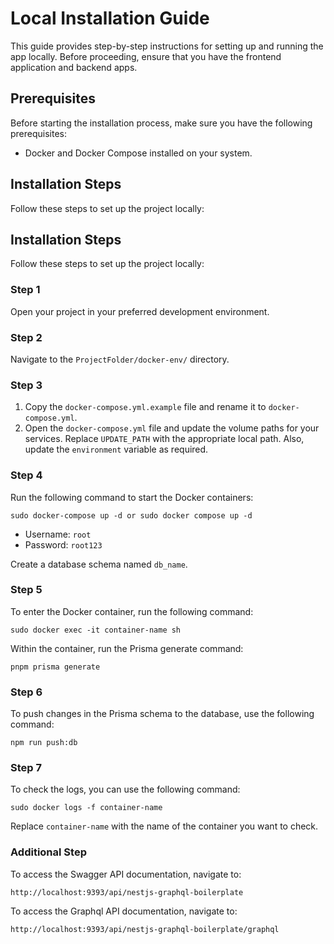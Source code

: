 # Local Installation Guide

This guide provides step-by-step instructions for setting up and running the app locally. Before proceeding, ensure that you have the frontend application and backend apps. 

## Prerequisites

Before starting the installation process, make sure you have the following prerequisites:

- Docker and Docker Compose installed on your system.
## Installation Steps

Follow these steps to set up the project locally:

## Installation Steps

Follow these steps to set up the project locally:

### Step 1

Open your project in your preferred development environment.

### Step 2

Navigate to the `ProjectFolder/docker-env/` directory.

### Step 3

1. Copy the `docker-compose.yml.example` file and rename it to `docker-compose.yml`.
2. Open the `docker-compose.yml` file and update the volume paths for your services. Replace `UPDATE_PATH` with the appropriate local path. Also, update the `environment` variable as required.

### Step 4

Run the following command to start the Docker containers:

```
sudo docker-compose up -d or sudo docker compose up -d
```

- Username: `root`
- Password: `root123`

Create a database schema named `db_name`.

### Step 5

To enter the Docker container, run the following command:

```
sudo docker exec -it container-name sh
```

Within the container, run the Prisma generate command:

```
pnpm prisma generate
```

### Step 6

To push changes in the Prisma schema to the database, use the following command:

```
npm run push:db
```

### Step 7

To check the logs, you can use the following command:

```
sudo docker logs -f container-name
```

Replace `container-name` with the name of the container you want to check.

### Additional Step

To access the Swagger API documentation, navigate to:

```
http://localhost:9393/api/nestjs-graphql-boilerplate
```

To access the Graphql API documentation, navigate to:

```
http://localhost:9393/api/nestjs-graphql-boilerplate/graphql
```
